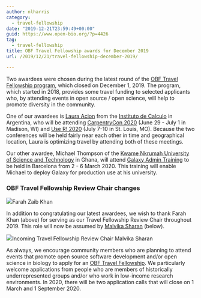 ```yaml
---
author: nlharris
category:
  - travel-fellowship
date: "2019-12-21T23:59:49+00:00"
guid: https://www.open-bio.org/?p=4426
tag:
  - travel-fellowship
title: OBF Travel Fellowship awards for December 2019
url: /2019/12/21/travel-fellowship-december-2019/

---
```

Two awardees were chosen during the latest round of the [OBF Travel Fellowship program](/travel-awards/), which closed on December 1, 2019. The program, which started in 2018, provides some travel funding to selected applicants who, by attending events in open source / open science, will help to promote diversity in the community.

One of our awardees is [Laura Acion](https://lacion.rbind.io/) from the [Instituto de Calculo](http://www.ic.fcen.uba.ar/en/) in Argentina, who will be attending [CarpentryCon 2020](https://2020.carpentrycon.org/) (June 29 - July 1 in Madison, WI) and [Use R! 2020](https://user2020.r-project.org/) (July 7-10 in St. Louis, MO). Because the two conferences will be held fairly near each other in time and geographical location, Laura is optimizing travel by attending both of these meetings.

Our other awardee, Michael Thompson of the [Kwame Nkrumah University of Science and Technology](https://www.knust.edu.gh/) in Ghana, will attend [Galaxy Admin Training](https://galaxyproject.org/events/2020-03-admin/) to be held in Barcelona from 2 - 6 March 2020. This training will enable Michael to deploy Galaxy for production use at his university.

### OBF Travel Fellowship Review Chair changes

![](/wp/wp-content/uploads/2019/12/farah-768x1024.jpg)Farah Zaib Khan

In addition to congratulating our latest awardees, we wish to thank Farah Khan (above) for serving as our Travel Fellowship Review Chair throughout 2019. This role will now be assumed by [Malvika Sharan](https://malvikasharan.github.io/) (below).

![](/wp/wp-content/uploads/2019/08/Malvika-801x1024.jpeg)Incoming Travel Fellowship Review Chair Malvika Sharan

As always, we encourage community members who are planning to attend events that promote open source software development and/or open science in biology to apply for an [OBF Travel Fellowship](/travel-awards/). We particularly welcome applications from people who are members of historically underrepresented groups and/or who work in low-income research environments. In 2020, there will be two application calls that will close on 1 March and 1 September 2020.
